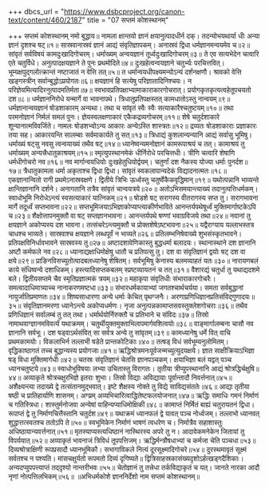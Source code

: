 +++
dbcs_url = "https://www.dsbcproject.org/canon-text/content/460/2187"
title = "07 सप्तमं कोशस्थानम्"

+++
सप्तमं कोशस्थानम्
नमो बुद्धाय॥
नामला क्षान्तयो ज्ञानं क्षयानुत्पादधीर्न दक्। 
तदन्योभयथार्या धीः अन्या ज्ञानं दृशश्च षट्॥१॥
सास्रवानास्रवं ज्ञानं आद्यं संवृतिज्ञापकम्। 
अनास्रवं द्विधा धर्मज्ञानमन्वयमेव च॥२॥
सांवृतं सर्वविषयं कामदुःखादिगोचरम्। 
धर्माख्यम् अन्वयज्ञानं तूर्ध्वदुःखादिगोचरम्॥३॥
ते एव सत्यभेदेन चत्वारि एते चतुर्विधे। 
अनुत्पादक्षयज्ञाने ते पुनः प्रथमोदिते॥४॥
दुःखहेत्वन्वयज्ञाने चतुर्भ्यः परचित्तवित्। 
भूम्यक्षपुद्‍गलोत्क्रान्तं नष्टाजातं न वेत्ति तत्॥५॥
त धर्मान्वयधीपक्ष्यमन्योऽन्यं दर्शनक्षणौ। 
श्रावको वेत्ति खङ्गस्त्रीन् सर्वान्बुद्धोऽप्रयोगतः॥६॥
क्षयज्ञानं हि सत्येषु परिज्ञातादिनिश्चयः। 
न परिज्ञेयमित्यादिरनुत्पादमतिर्मता॥७॥
स्वभावप्रतिपक्षाभ्यामाकाराकारगोचरात्। 
प्रयोगकृतकृत्यत्वहेतूपचयतो दश॥८॥
धर्मज्ञाननिरोधे यन्मार्गे वा भावनापथे। 
त्रिधातुप्रतिपक्षस्तत् कामधातोऽस्तु नान्वयम्॥९॥
धर्मज्ञानान्वयज्ञानं षोडशाकारम् अन्यथा। 
तथा च सांवृतं स्वैः स्वैः सत्याकारैश्चतुष्टयम्॥१०॥
तथा परमनोज्ञानं निर्मलं समलं पुनः। 
ज्ञेयस्वलक्षणाकारं एकैकद्रव्यगोचरम्॥११॥
शेषे चतुर्दशाकारे शून्यानात्मविवर्जिते। 
नामलः षोडशभ्योऽन्य आकारः अन्येऽस्ति शास्त्रतः॥१२॥
द्रव्यतः षोडशाकाराः प्रज्ञाकारः तया सह। 
आकारयन्ति सालम्बाः सर्वमाकार्यते तु सत्॥१३॥
त्रिधाद्यं कुशलान्यन्यानि आद्यं सर्वासु भूमिषु। 
धर्माख्यं षट्सु नवसु त्वन्वयाख्यं तथैव षट्॥१४॥
ध्यानेष्वन्यमनोज्ञानं कामरूपाश्रयं च तत्। 
कामाश्रयं तु धर्माख्यम् अन्यत्त्रैधातुकाश्रयम्॥१५॥
स्मृत्युपस्थानमेकं धीर्निरोधे परचित्तधीः। 
त्रीणि चत्वारि शेषाणि धर्मधीगोचरो नव॥१६॥
नव मार्गान्वयधियोः दुःखहेतुधियोर्द्वयम्। 
चतुर्णां दश नैकस्य योज्या धर्माः पुनर्दश॥१७॥
त्रैधातुकामला धर्मा अकृताश्च द्विधा द्विधा। 
सांवृतं स्वकलापान्यदेकं विद्यादनात्मतः॥१८॥
एकज्ञानान्वितो रागी प्रथमेऽनास्रवक्षणे। 
द्वितीये त्रिभिः ऊर्ध्वस्तु चतुर्ष्वेकैकवृद्धिमान्॥१९॥
यथोत्पन्नानि भाव्यन्ते क्षान्तिज्ञानानि दर्शने। 
अनागतानि तत्रैव सांवृतं चान्वयत्रये॥२०॥
अतोऽभिसमयान्त्याख्यं तदानुत्पत्तिधर्मकम्। 
स्वाधोभूमि निरोधेऽन्त्यं स्वसत्याकारं यात्निकम्॥२१॥
षोडशे षट् सरागस्य वीतरागस्य सप्त तु। 
सरागभावना मार्गे तदूर्ध्वं सप्तभावना॥२२॥
सप्तभूमिजयाऽभिज्ञाकोप्याप्त्याकीर्णभाविते 
आनन्तर्यपथेषूर्ध्वं मुक्तिमार्गाष्टकेऽपि च॥२३॥
शैक्षोत्तापनमुक्तौ वा षट्  सप्तज्ञानभावना। 
आनन्तर्यपथे षण्णां भवाग्रविजये तथा॥२४॥
नवानां तु क्षयज्ञाने अकोप्यस्य दश भावना। 
तत्संचरेऽन्त्यमुक्तौ च प्रोक्तशेषेऽष्टभावना॥२५॥
यद्वैराग्याय यल्लाभस्तत्र चाधश्च भाव्यते। 
सास्रवाश्च क्षयज्ञाने लब्धपूर्वं न भाव्यते॥२६॥
प्रतिलम्भनिषेवाख्ये शुभसंस्कृतभावने। 
प्रतिपक्षविनिर्धावभावने सास्रवस्य तु॥२७॥
अष्टादशावेणिकास्तु बुद्धधर्मा बलादयः। 
स्थानास्थाने दश ज्ञानानि अष्टौ कर्मफले नव॥२८॥
ध्यानाद्यक्षाधिमोक्षेषु धातौ च प्रतिपत्सु तु। 
दश वा संवृतिज्ञानं द्वयोः षट् दश वा क्षये॥२९॥
प्राङिनविसच्युतोत्पादबलध्यानेषु शेषितम्। 
सर्वभूमिषु केनास्य बलमव्याहतं यतः॥३०॥
नारायणबलं काये संधिष्वन्ये दशाधिकम्। 
हस्त्यादिसप्तकबलम् स्प्रष्टव्यायतनं च तत्॥३१॥
वैशारद्यं चतुर्धा तु यथाद्यदशमे बले। 
द्वितीयसप्तमे चैव स्मृतिप्रज्ञात्मकं त्रयम्॥३२॥
महाकृपा संवृतिधीः संभाराकारगोचरैः। 
समत्वादाधिमात्र्याच्च नानाकरणमष्टधा॥३३॥
संभारधर्मकायाभ्यां जगतश्चार्थचर्यया। 
समता सर्वबुद्धानां नायुर्जातिप्रमाणतः॥३४॥
शिष्यसाधारणा अन्ये धर्माः केचित् पृथग्जनैः। 
अरणाप्रणिधिज्ञानप्रतिसंविद्‍गुणादयः॥३५॥
संवृतिज्ञानमरणा ध्यानेऽन्त्ये अकोप्यधर्मणः। 
नृजा अनुत्पन्नकामाप्तसवस्तुक्लेशगोचराः॥३६॥
तथैव प्रणिधिज्ञानं सर्वालम्बं तु तत् तथा। 
धर्मार्थयोर्निरुक्तौ च प्रतिभाने च संविदः॥३७॥
तिस्रो नामाथवाग्ज्ञानमविवर्त्यं यथाक्रमम्। 
चतुर्थीयुक्तमुक्ताभिलापमार्गवशित्वयोः॥३८॥
वाङ्मार्गालम्बना चासौ नव ज्ञानानि सर्वभूः। 
दश षड्वाऽर्थसंवित् सा सर्वत्र अन्ये तु सांवृतम्॥३९॥
कामध्यानेषु धर्मे वित् वाचि प्रथमकामयोः। 
विकलाभिर्न तल्लाभी षडेते प्रान्तकोटिकाः॥४०॥
तत्षड् विधं सर्वभूम्यनुलोमितम्। 
वृद्धिकाष्ठागतं तच्च बुद्धान्यस्य प्रयोगजाः॥४१॥
ऋद्धिश्रोत्रमनःपूर्वजन्मच्युत्युदयक्षये। 
ज्ञात साक्षीक्रियाऽभिज्ञा षड् विधा मुक्तिमार्गधीः॥४२॥
चतस्रः संवृतिज्ञानं चेतसि ज्ञानपञ्चकम्। 
क्षयाभिज्ञा बलं यद्वत् पञ्च ध्यानचतुष्टये॥४३॥
स्वाधोभूविषयाः लभ्या उचितास्तु विरागतः। 
तृतीया त्रीप्युपस्थानानि आद्यं श्रोत्रद्धिर्चक्षुषि॥४४॥
अव्याकृते श्रोत्रचक्षुरभिज्ञे इतराः शुभाः। 
तिस्रो विद्याः अविद्यायाः पूर्वान्तादौ निवर्त्तनात्॥४५॥
अशैक्ष्यन्त्या तदाख्ये द्वे तत्संतानमुद्भवात्। 
इष्टे शैक्षस्य नोक्ते तु विद्ये साविद्यसंततेः॥४६॥
आद्या तृतीया षष्ठी च प्रातिहार्याणि शासनम्। 
अग्य्रम् अव्यभिचारित्वाद्धितेष्टफलयोजनात्॥४७॥
ऋद्धिः समाधिः गमनं निर्माणं च गतिस्त्रिधा। 
शास्तुर्मनोजवा अन्येषां वाहिन्यप्याधिमोक्षिकी॥४८॥
कामाप्तं निर्मितं बाह्यं चतुरायतनं द्विधा। 
रूपाप्तं द्वे तु निर्माणचित्तैस्तानि चतुर्दश॥४९॥
यथाक्रमं ध्यानफलं द्वे यावत् पञ्च नोर्ध्वजम्। 
तल्लाभो ध्यानवत् शुद्धात्तत्स्वतश्च ततोऽपि ते॥५०॥
स्वभूमिकेन निर्माणं भाषणं त्वधरेण च। 
निर्मात्रैव सहाशास्तुः अधिष्ठायान्यवर्त्तनात्॥५१॥
मृतस्याप्यस्त्यधिष्ठानं नास्थिरस्य अपरे तु न। 
आदावेकमनेकेन जितायां तु विपर्ययात्॥५२॥
अव्याकृतं भावनाजं त्रिविधं तूपपत्तिजम्। 
ऋद्धिर्मन्त्रौषधाभ्यां च कर्मजा चेति पञ्चधा॥५३॥
दिव्यश्रोत्राक्षिणी रूपप्रसादौ ध्यानभूमिकौ। 
सभागाविकले नित्यं दूरसूक्ष्मादिगोचरे॥५४॥
दुरस्थमावृतं सूक्ष्मं सर्वतश्च न पश्यति। 
मांसचक्षुर्यतो रूपमतो दिव्यं दृगिष्यते॥
द्वित्रिसाहस्रकासंख्यदृशोऽर्हत्‍खड्गदैशिकाः। 
अन्यदप्युपपत्त्याप्तं तद्‍दृश्यो नान्तरीभवः॥५५॥
चेतोज्ञानं तु तत्त्रेधा तर्कविद्याकृतं च यत्। 
जानते नारका आदौ नृणां नोत्पत्तिलभिकम्॥५६॥
॥अभिधर्मकोशे ज्ञाननिर्देशो नाम सप्तमं कोशस्थानम्॥
